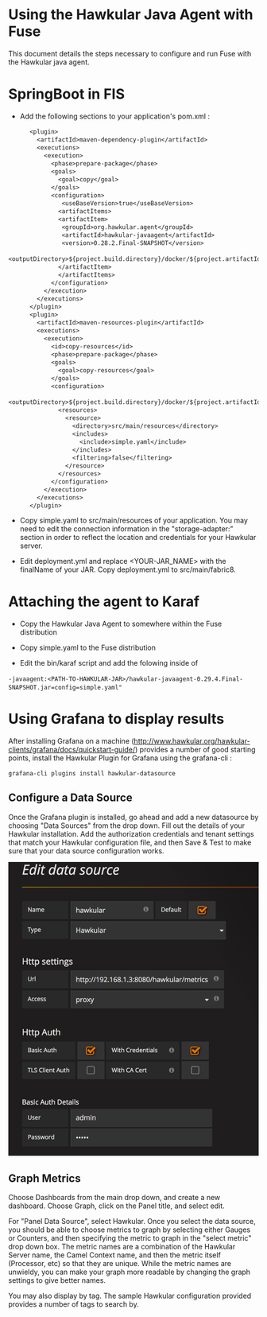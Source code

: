 # Using the Hawkular Java Agent with Fuse

This document details the steps necessary to configure and run Fuse with the Hawkular java agent.

# SpringBoot in FIS

- Add the following sections to your application's pom.xml :

```
      <plugin>
        <artifactId>maven-dependency-plugin</artifactId>
        <executions>
          <execution>
            <phase>prepare-package</phase>
            <goals>
              <goal>copy</goal>
            </goals>
            <configuration>
               <useBaseVersion>true</useBaseVersion>
              <artifactItems>
              <artifactItem>
               <groupId>org.hawkular.agent</groupId>
               <artifactId>hawkular-javaagent</artifactId>
               <version>0.28.2.Final-SNAPSHOT</version>
               <outputDirectory>${project.build.directory}/docker/${project.artifactId}/latest/build/maven/</outputDirectory>
              </artifactItem>
              </artifactItems>
            </configuration>
          </execution>
        </executions>
      </plugin>
      <plugin>
        <artifactId>maven-resources-plugin</artifactId>
        <executions>
          <execution>
            <id>copy-resources</id>
            <phase>prepare-package</phase>
            <goals>
              <goal>copy-resources</goal>
            </goals>
            <configuration>
              <outputDirectory>${project.build.directory}/docker/${project.artifactId}/latest/build/maven/</outputDirectory>
              <resources>
                <resource>
                  <directory>src/main/resources</directory>
                  <includes>
                    <include>simple.yaml</include>
                  </includes>
                  <filtering>false</filtering>
                </resource>
              </resources>
            </configuration>
          </execution>
        </executions>
      </plugin>
```

- Copy simple.yaml to src/main/resources of your application.    You may need to edit the connection information in the "storage-adapter:" section in order to reflect the location and credentials for your Hawkular server.

- Edit deployment.yml and replace <YOUR-JAR_NAME> with the finalName of your JAR.  Copy deployment.yml to src/main/fabric8.


# Attaching the agent to Karaf

- Copy the Hawkular Java Agent to somewhere within the Fuse distribution

- Copy simple.yaml to the Fuse distribution

- Edit the bin/karaf script and add the folowing inside of

``
    -javaagent:<PATH-TO-HAWKULAR-JAR>/hawkular-javaagent-0.29.4.Final-SNAPSHOT.jar=config=simple.yaml"
``

# Using Grafana to display results

After installing Grafana on a machine (http://www.hawkular.org/hawkular-clients/grafana/docs/quickstart-guide/) provides a number of good starting points, install the Hawkular Plugin for Grafana using the grafana-cli :

```
grafana-cli plugins install hawkular-datasource
```

## Configure a Data Source

Once the Grafana plugin is installed, go ahead and add a new datasource by choosing "Data Sources" from the drop down.   Fill out the details of your Hawkular installation.   Add the authorization credentials and tenant settings that match your Hawkular configuration file, and then Save & Test to make sure that your data source configuration works.

![Image of Grafana Data Source Configuration](https://github.com/cunningt/fuse-hawkular-agent/blob/master/hawkular-grafana.png?raw=true)

## Graph Metrics

Choose Dashboards from the main drop down, and create a new dashboard.  Choose Graph, click on the Panel title, and select edit.

For "Panel Data Source", select Hawkular.   Once you select the data source, you should be able to choose metrics to graph by selecting either Gauges or Counters, and then specifying the metric to graph in the "select metric" drop down box.   The metric names are a combination of the Hawkular Server name, the Camel Context name, and then the metric itself (Processor, etc) so that they are unique.    While the metric names are unwieldy, you can make your graph more readable by changing the graph settings to give better names.

You may also display by tag.  The sample Hawkular configuration provided provides a number of tags to search by.

